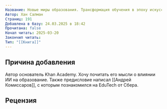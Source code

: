```yaml
---
Название: Новые миры образования. Трансформация обучения в эпоху искусственного интеллекта
Автор: Хан Салман
Страниц: 191
Добавлена в базу: 24.03.2025 в 18:42
Прочитана: false
Начал читать: 2025-03-20
Закончил читать: 
Тип: "[[Книга]]"
---
```

## Причина добавления

Автор основатель Khan Academy. Хочу почитать его мысли о влиянии ИИ на образование. Также предисловие написал [[Андрей Комиссаров]], с которым познакомился на EduTech от Сбера.

## Рецензия
